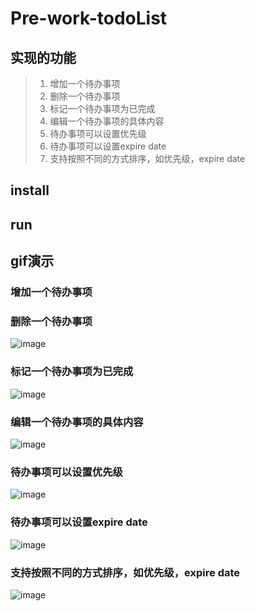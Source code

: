 # Pre-work-todoList
## 实现的功能
> 1. 增加一个待办事项
> 2. 删除一个待办事项
> 3. 标记一个待办事项为已完成
> 4. 编辑一个待办事项的具体内容
> 5. 待办事项可以设置优先级
> 6. 待办事项可以设置expire date
> 7. 支持按照不同的方式排序，如优先级，expire date

## install


## run

## gif演示
### 增加一个待办事项

### 删除一个待办事项
![image](https://github.com/yewenjunfighting/Pre-work-todoList/blob/master/GIFName.gif )
### 标记一个待办事项为已完成
![image](https://github.com/yewenjunfighting/Pre-work-todoList/blob/master/GIFName.gif )
### 编辑一个待办事项的具体内容
![image](https://github.com/yewenjunfighting/Pre-work-todoList/blob/master/GIFName.gif )
### 待办事项可以设置优先级
![image](https://github.com/yewenjunfighting/Pre-work-todoList/blob/master/GIFName.gif )
### 待办事项可以设置expire date
![image](https://github.com/yewenjunfighting/Pre-work-todoList/blob/master/GIFName.gif )
### 支持按照不同的方式排序，如优先级，expire date
![image](https://github.com/yewenjunfighting/Pre-work-todoList/blob/master/GIFName.gif )
